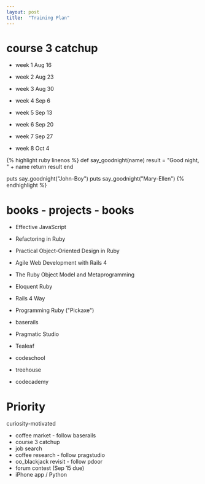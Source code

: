 ```yaml
---
layout: post
title:  "Training Plan"
---
```


# course 3 catchup

+ week 1 Aug 16
+ week 2 Aug 23
+ week 3 Aug 30
+ week 4 Sep 6

+ week 5 Sep 13
+ week 6 Sep 20
+ week 7 Sep 27
+ week 8 Oct 4

{% highlight ruby linenos %}
def say_goodnight(name)
  result = "Good night, " + name
  return result
end

puts say_goodnight("John-Boy")
puts say_goodnight("Mary-Ellen")
{% endhighlight %}

# books - projects - books

- Effective JavaScript
- Refactoring in Ruby
- Practical Object-Oriented Design in Ruby
- Agile Web Development with Rails 4
- The Ruby Object Model and Metaprogramming

- Eloquent Ruby
- Rails 4 Way
- Programming Ruby ("Pickaxe")

- baserails
- Pragmatic Studio
- Tealeaf
- codeschool
- treehouse
- codecademy

# Priority
curiosity-motivated

- coffee market - follow baserails
- course 3 catchup
- job search
- coffee research - follow pragstudio
- oo_blackjack revisit - follow pdoor
- forum contest (Sep 15 due)
- iPhone app / Python

[jekyll]:      http://jekyllrb.com
[jekyll-gh]:   https://github.com/jekyll/jekyll
[jekyll-help]: https://github.com/jekyll/jekyll-help